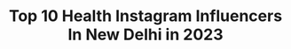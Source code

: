 ---
title: Top 10 Health Instagram Influencers In New Delhi in 2023
description: >-
  Find top health Instagram influencers in New Delhi in 2023. Most popular hashtags: #delhi #love #india #fashion.
platform: Instagram
hits: 27
text_top: See the most popular Instagram accounts on inBeat.
text_bottom: inBeat holds 27 Instagram influencers like this in New Delhi, India for you to work with.
profiles:
  - username: "himanshuchwdhary"
    fullname: >-
      Himanshu Choudhary
    bio: >-
      Director at @modelmakersofficial Director at @meoproduction Director at @meostudiodelhi NEW-DELHI/MUMBAI
    location: "India"
    followers: 21631
    engagement: 310
    commentsToLikes: 0.034593
    id: ckapaz00ky04c0i78xsuuaxro
    verified: false
    hashtags: "#fitness, #photography, #rannvijaysingha, #fashion"
  - username: "raunakmathur17"
    fullname: >-
      Raunak Mathur 🌸
    bio: >-
      Just Those Random Raw fashion posts . Also a crazzzyy Dog lover ! Also also , believes in Live Laugh Love & May be you should too 💛 New Delhi 💜
    location: "India"
    followers: 2463
    engagement: 1095
    commentsToLikes: 0.078477
    id: ck5zy45r597400i14g2oc0jqu
    verified: false
    hashtags: "#onedayatatime, #happiness, #instapost, #delhi"
  - username: "namrata_pathania"
    fullname: >-
      Namrata Pathania
    bio: >-
      I love creating content and sharing with the world! 📧: namratapathania.np@gmail.com 📍: New Delhi, India
    location: "India"
    followers: 198571
    engagement: 105
    commentsToLikes: 0.062437
    id: ck0w3ij7ytl960i19v7k7vg6k
    verified: false
    hashtags: "#reels, #indianfashion, #viral, #ethnic"
  - username: "thedivinedrug"
    fullname: >-
      ✨Tanya arora🍒|FASHION & STYLE
    bio: >-
      Just a girl next door Content Creator • Coder • Cares for nature ♀ • Leo • New Delhi, India📍 Business enquires : thedivinedrug@gmail.com
    location: "India"
    followers: 9554
    engagement: 473
    commentsToLikes: 0.158343
    id: ck0ub2bfydlmk0i193ekbvvfh
    verified: false
    hashtags: "#indianphotographyinc, #coronavaction, #reeltoreel, #indiannaturephotography"
  - username: "bineetkaurr"
    fullname: >-
      Bineet Kaur
    bio: >-
      📍new delhi Let’s fly
    location: "India"
    followers: 5383
    engagement: 750
    commentsToLikes: 0.027752
    id: ck6tmmgrp84470j710cbl020n
    verified: false
    hashtags: "#dancer, #art, #movement, #shakti"
  - username: "filmykiida"
    fullname: >-
      Filmykiida
    bio: >-
      DM for collabs & promotions 😎 | bollywood | lifestyle | health | beauty | 📧 - filmykiida@gmail.com
    location: "India"
    followers: 125792
    engagement: 422
    commentsToLikes: 0.012816
    id: ck8tax54ktfso0j78quyzf9e0
    verified: false
    hashtags: "#newdelhi, #airportfashion, #kiaraadvani, #indianmemes"
  - username: "theyogagirlmohini"
    fullname: >-
      Mohini Bhatia
    bio: >-
      Yoga Teacher DM for online classes/collaborations RYT 250 hours Featured in Times of India, Women's Health Magazine
    location: "India"
    followers: 27841
    engagement: 335
    commentsToLikes: 0.049793
    id: ck9haztpjersj0j78b0wjx2vd
    verified: false
    hashtags: "#yogastrong, #yogini, #backbend, #instafitness"
  - username: "imnasir_007"
    fullname: >-
      Nasir Sheikh  (نصير شيخ)
    bio: >-
      ♦️Model ♦️Living the dream💛 ♦️Cricket lover🏏 ♦️Black lover ♦️Life is not perfect but your photos can be📸✌️ ♦️Wish me on 1st of June🎂 ♦️Delhi🏠
    location: "India"
    followers: 6148
    engagement: 401
    commentsToLikes: 0.162109
    id: ck9wh6ln2wht20j78f2ztbm55
    verified: false
    hashtags: "#model, #gymmotivation, #fitnessmodel, #lookoftheday"
  - username: "anushkamandal04"
    fullname: >-
      ANUSHKA MANDAL🧿
    bio: >-
      LMG’15 | ECU’19 🇦🇺 | GNLU’20 Carpe Diem💫Wanderlust🌏 Lawyer | #type1diabetic 🩸 Less talk, more 𝓋𝒾𝒷𝑒✨ Pvt - @anushkamandal96
    location: "India"
    followers: 12587
    engagement: 512
    commentsToLikes: 0.062182
    id: ck8t9riusp2v40j78chkrnwpc
    verified: false
    hashtags: "#aesthetics, #mumbai, #portrait, #bengali"
  - username: "iritu_"
    fullname: >-
      Ritushree Sahoo 🌼
    bio: >-
      Creator @swayitright DM for collaboration/ paid promotion 💌 Business enquiry: ritushreesahoo20@gmail.com 🔽
    location: "India"
    followers: 102324
    engagement: 384
    commentsToLikes: 0.044134
    id: ck15sx127f8el0i19j6fbn8d0
    verified: false
    hashtags: "#pune, #odisha, #newdelhi, #indianblogger"
---